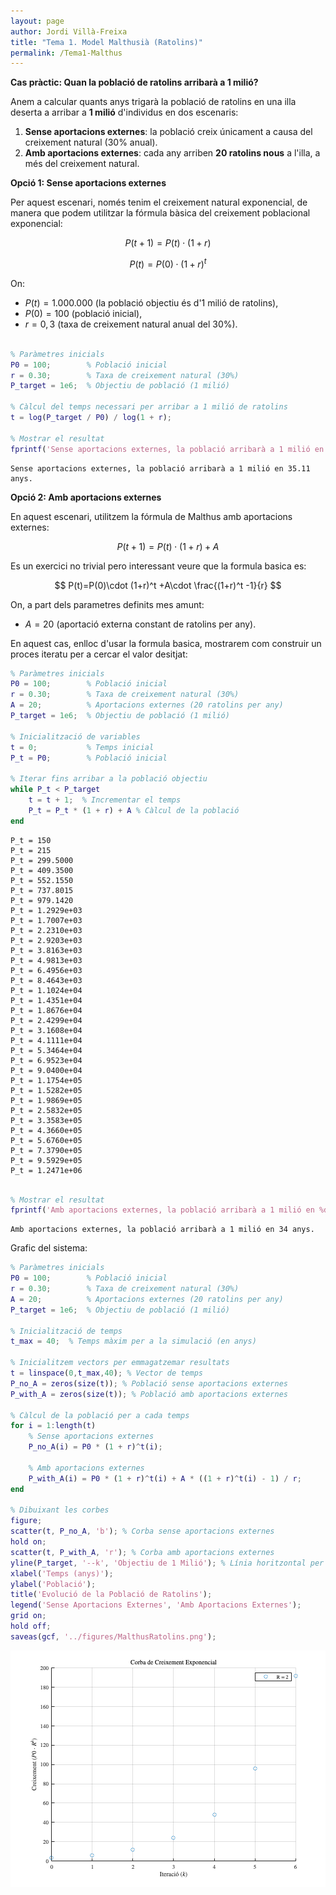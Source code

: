 ```yaml
---
layout: page
author: Jordi Villà-Freixa
title: "Tema 1. Model Malthusià (Ratolins)"
permalink: /Tema1-Malthus
---
```


**Cas pràctic: Quan la població de ratolins arribarà a 1 milió?**


Anem a calcular quants anys trigarà la població de ratolins en una illa deserta a arribar a **1 milió** d'individus en dos escenaris:

1.  **Sense aportacions externes**: la població creix únicament a causa del creixement natural (30% anual).
2. **Amb aportacions externes**: cada any arriben **20 ratolins nous** a l'illa, a més del creixement natural.

**Opció 1: Sense aportacions externes**


Per aquest escenari, només tenim el creixement natural exponencial, de manera que podem utilitzar la fórmula bàsica del creixement poblacional exponencial:

 $$ P(t+1)=P(t)\cdot (1+r) $$ 

 $$ P(t)=P(0)\cdot (1+r)^t $$ 

On:

-  $P(t)=1.000.000$ (la població objectiu és d'1 milió de ratolins), 
-  $P(0)=100$ (població inicial), 
-  $r=0,3$ (taxa de creixement natural anual del 30%). 
```matlab

% Paràmetres inicials
P0 = 100;        % Població inicial
r = 0.30;        % Taxa de creixement natural (30%)
P_target = 1e6;  % Objectiu de població (1 milió)

% Càlcul del temps necessari per arribar a 1 milió de ratolins
t = log(P_target / P0) / log(1 + r);

% Mostrar el resultat
fprintf('Sense aportacions externes, la població arribarà a 1 milió en %.2f anys.\n', t);
```

```matlabTextOutput
Sense aportacions externes, la població arribarà a 1 milió en 35.11 anys.
```

**Opció 2: Amb aportacions externes**


En aquest escenari, utilitzem la fórmula de Malthus amb aportacions externes:

 $$ P(t+1)=P(t)\cdot (1+r)+A $$ 

Es un exercici no trivial pero interessant veure que la formula basica es:

 $$ P(t)=P(0)\cdot (1+r)^t +A\cdot \frac{(1+r)^t -1}{r} $$ 

On, a part dels parametres definits mes amunt:

-  $A=20$ (aportació externa constant de ratolins per any). 

En aquest cas, enlloc d'usar la formula basica, mostrarem com construir un proces iteratu per a cercar el valor desitjat:

```matlab
% Paràmetres inicials
P0 = 100;        % Població inicial
r = 0.30;        % Taxa de creixement natural (30%)
A = 20;          % Aportacions externes (20 ratolins per any)
P_target = 1e6;  % Objectiu de població (1 milió)

% Inicialització de variables
t = 0;           % Temps inicial
P_t = P0;        % Població inicial

% Iterar fins arribar a la població objectiu
while P_t < P_target
    t = t + 1;  % Incrementar el temps
    P_t = P_t * (1 + r) + A % Càlcul de la població
end
```

```matlabTextOutput
P_t = 150
P_t = 215
P_t = 299.5000
P_t = 409.3500
P_t = 552.1550
P_t = 737.8015
P_t = 979.1420
P_t = 1.2929e+03
P_t = 1.7007e+03
P_t = 2.2310e+03
P_t = 2.9203e+03
P_t = 3.8163e+03
P_t = 4.9813e+03
P_t = 6.4956e+03
P_t = 8.4643e+03
P_t = 1.1024e+04
P_t = 1.4351e+04
P_t = 1.8676e+04
P_t = 2.4299e+04
P_t = 3.1608e+04
P_t = 4.1111e+04
P_t = 5.3464e+04
P_t = 6.9523e+04
P_t = 9.0400e+04
P_t = 1.1754e+05
P_t = 1.5282e+05
P_t = 1.9869e+05
P_t = 2.5832e+05
P_t = 3.3583e+05
P_t = 4.3660e+05
P_t = 5.6760e+05
P_t = 7.3790e+05
P_t = 9.5929e+05
P_t = 1.2471e+06
```

```matlab

% Mostrar el resultat
fprintf('Amb aportacions externes, la població arribarà a 1 milió en %d anys.\n', t);
```

```matlabTextOutput
Amb aportacions externes, la població arribarà a 1 milió en 34 anys.
```

Grafic del sistema:

```matlab
% Paràmetres inicials
P0 = 100;        % Població inicial
r = 0.30;        % Taxa de creixement natural (30%)
A = 20;          % Aportacions externes (20 ratolins per any)
P_target = 1e6;  % Objectiu de població (1 milió)

% Inicialització de temps
t_max = 40;  % Temps màxim per a la simulació (en anys)

% Inicialitzem vectors per emmagatzemar resultats
t = linspace(0,t_max,40); % Vector de temps
P_no_A = zeros(size(t)); % Població sense aportacions externes
P_with_A = zeros(size(t)); % Població amb aportacions externes

% Càlcul de la població per a cada temps
for i = 1:length(t)
    % Sense aportacions externes
    P_no_A(i) = P0 * (1 + r)^t(i);
    
    % Amb aportacions externes
    P_with_A(i) = P0 * (1 + r)^t(i) + A * ((1 + r)^t(i) - 1) / r;
end

% Dibuixant les corbes
figure;
scatter(t, P_no_A, 'b'); % Corba sense aportacions externes
hold on;
scatter(t, P_with_A, 'r'); % Corba amb aportacions externes
yline(P_target, '--k', 'Objectiu de 1 Milió'); % Línia horitzontal per l'objectiu
xlabel('Temps (anys)');
ylabel('Població');
title('Evolució de la Població de Ratolins');
legend('Sense Aportacions Externes', 'Amb Aportacions Externes');
grid on;
hold off;
saveas(gcf, '../figures/MalthusRatolins.png');
```

![figure_0.png](MalthusRatolins_media/figure_0.png)


